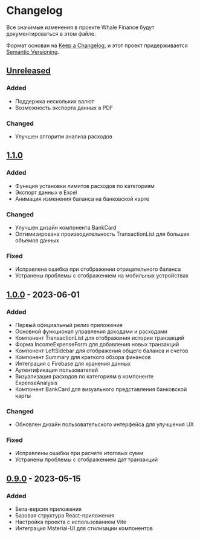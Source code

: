 # Changelog

Все значимые изменения в проекте Whale Finance будут документироваться в этом файле.

Формат основан на [Keep a Changelog](https://keepachangelog.com/en/1.0.0/),
и этот проект придерживается [Semantic Versioning](https://semver.org/spec/v2.0.0.html).

## [Unreleased]

### Added

- Поддержка нескольких валют
- Возможность экспорта данных в PDF

### Changed

- Улучшен алгоритм анализа расходов

## [1.1.0]

### Added

- Функция установки лимитов расходов по категориям
- Экспорт данных в Excel
- Анимация изменения баланса на банковской карте

### Changed

- Улучшен дизайн компонента BankCard
- Оптимизирована производительность TransactionList для больших объемов данных

### Fixed

- Исправлена ошибка при отображении отрицательного баланса
- Устранены проблемы с отображением на мобильных устройствах

## [1.0.0] - 2023-06-01

### Added

- Первый официальный релиз приложения
- Основной функционал управления доходами и расходами
- Компонент TransactionList для отображения истории транзакций
- Форма IncomeExpenseForm для добавления новых транзакций
- Компонент LeftSidebar для отображения общего баланса и счетов
- Компонент Summary для краткого обзора финансов
- Интеграция с Firebase для хранения данных
- Аутентификация пользователей
- Визуализация расходов по категориям в компоненте ExpenseAnalysis
- Компонент BankCard для визуального представления банковской карты

### Changed

- Обновлен дизайн пользовательского интерфейса для улучшения UX

### Fixed

- Исправлены ошибки при расчете итоговых сумм
- Устранены проблемы с отображением дат транзакций

## [0.9.0] - 2023-05-15

### Added

- Бета-версия приложения
- Базовая структура React-приложения
- Настройка проекта с использованием Vite
- Интеграция Material-UI для стилизации компонентов

[Unreleased]: https://github.com/xhzloba/whalefinance/compare/v1.1.0...HEAD
[1.1.0]: https://github.com/xhzloba/whalefinance/compare/v1.0.0...v1.1.0
[1.0.0]: https://github.com/xhzloba/whalefinance/compare/v0.9.0...v1.0.0
[0.9.0]: https://github.com/xhzloba/whalefinance/releases/tag/v0.9.0
